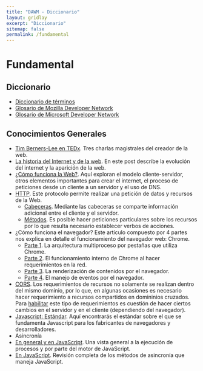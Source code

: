 ```yaml
---
title: "DAWM - Diccionario"
layout: gridlay
excerpt: "Diccionario"
sitemap: false
permalink: /fundamental
---
```


# Fundamental

## Diccionario

* [Diccionario de términos]()
* [Glosario de Mozilla Developer Network](https://developer.mozilla.org/es/docs/Glossary)
* [Glosario de Microsoft Developer Network](https://docs.microsoft.com/en-us/security-updates/glossary/glossary)


## Conocimientos Generales

* [Tim Berners-Lee en TEDx](https://www.ted.com/speakers/tim_berners_lee). Tres charlas magistrales del creador de la web.
* [La historia del Internet y de la web](https://marketing4ecommerce.net/historia-de-internet/). En este post describe la evolución del internet y la aparición de la web.
* [¿Cómo funciona la Web?](https://developer.mozilla.org/es/docs/Learn/Getting_started_with_the_web/C%C3%B3mo_funciona_la_Web). Aquí exploran el modelo cliente-servidor, otros elementos importantes para crear el internet, el proceso de peticiones desde un cliente a un servidor y el uso de DNS.
* [HTTP](https://developer.mozilla.org/es/docs/Web/HTTP/Overview). Este protocolo permite realizar una petición de datos y recursos de la Web.
  * [Cabeceras](https://developer.mozilla.org/es/docs/Web/HTTP/Headers). Mediante las cabeceras se comparte información adicional entre el cliente y el servidor.
  * [Métodos](https://developer.mozilla.org/es/docs/Web/HTTP/Methods). Es posible hacer peticiones particulares sobre los recursos por lo que resulta necesario establecer verbos de acciones.
* ¿Cómo funciona el navegador? Este artículo compuesto por 4 partes nos explica en detalle el funcionamiento del navegador web: Chrome. 
  * [Parte 1](https://developers.google.com/web/updates/2018/09/inside-browser-part1). La arquitectura multiproceso por pestañas que utiliza Chrome.
  * [Parte 2](https://developers.google.com/web/updates/2018/09/inside-browser-part2). El funcionamiento interno de Chrome al hacer requerimientos en la red.
  * [Parte 3](https://developers.google.com/web/updates/2018/09/inside-browser-part3). La renderización de contenidos por el navegador.
  * [Parte 4](https://developers.google.com/web/updates/2018/09/inside-browser-part4). El manejo de eventos por el navegador.
* [CORS](https://developer.mozilla.org/es/docs/Web/HTTP/Access_control_CORS). Los requerimientos de recursos no solamente se realizan dentro del mismo dominio, por lo que, en algunas ocasiones es necesario hacer requerimiento a recursos compartidos en domininios cruzados. Para [habilitar](https://web.dev/cross-origin-resource-sharing/) este tipo de requerimientos es cuestión de hacer ciertos cambios en el servidor y en el cliente (dependiendo del navegador).
* [Javascript: Estándar](https://www.ecma-international.org/publications/standards/Ecma-262.htm). Aquí encontrarás el estándar sobre el que se fundamenta Javascript para los fabricantes de navegadores y desarrolladores.
* Asincronía
 * [En general y en JavaScript](https://lemoncode.net/lemoncode-blog/2018/1/29/javascript-asincrono). Una vista general a la ejecución de procesos y por parte del motor de JavaScript.
 * [En JavaScript](https://javascript.info/async). Revisión completa de los métodos de asincronía que maneja JavaScript.
